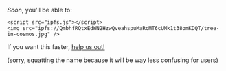 _Soon_, you'll be able to:

```
<script src="ipfs.js"></script>
<img src="ipfs://QmbhfRQtxEdWN2HzwQveahspuMaRcMT6cUMk1t38omKDQT/tree-in-cosmos.jpg" />
```

If you want this faster, [help us out!](https://github.com/ipfs/node-ipfs)

(sorry, squatting the name because it will be way less confusing for users)
